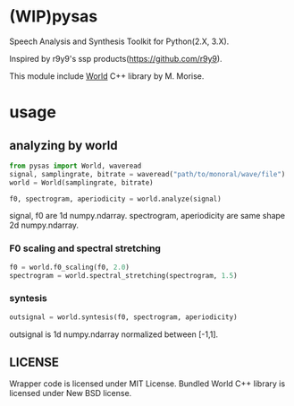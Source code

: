 # (WIP)pysas

Speech Analysis and Synthesis Toolkit for Python(2.X, 3.X).

Inspired by r9y9's ssp products(https://github.com/r9y9).

This module include [World](http://ml.cs.yamanashi.ac.jp/world/english/index.html) C++ library by M. Morise.

# usage

## analyzing by world

```python
from pysas import World, waveread
signal, samplingrate, bitrate = waveread("path/to/monoral/wave/file")
world = World(samplingrate, bitrate)

f0, spectrogram, aperiodicity = world.analyze(signal)
```

signal, f0 are 1d numpy.ndarray. spectrogram, aperiodicity  are same shape 2d numpy.ndarray.

### F0 scaling and spectral stretching

```python
f0 = world.f0_scaling(f0, 2.0)
spectrogram = world.spectral_stretching(spectrogram, 1.5)
```

### syntesis

```python
outsignal = world.syntesis(f0, spectrogram, aperiodicity)
```

outsignal is 1d numpy.ndarray normalized between [-1,1].


## LICENSE

Wrapper code is licensed under MIT License. Bundled World C++ library is licensed under New BSD license.
